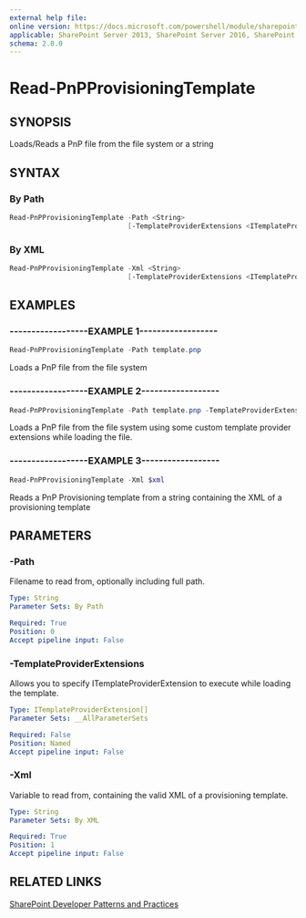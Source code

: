 ```yaml
---
external help file:
online version: https://docs.microsoft.com/powershell/module/sharepoint-pnp/read-pnpprovisioningtemplate
applicable: SharePoint Server 2013, SharePoint Server 2016, SharePoint Server 2019, SharePoint Online
schema: 2.0.0
---
```

# Read-PnPProvisioningTemplate

## SYNOPSIS
Loads/Reads a PnP file from the file system or a string

## SYNTAX 

### By Path
```powershell
Read-PnPProvisioningTemplate -Path <String>
                             [-TemplateProviderExtensions <ITemplateProviderExtension[]>]
```

### By XML
```powershell
Read-PnPProvisioningTemplate -Xml <String>
                             [-TemplateProviderExtensions <ITemplateProviderExtension[]>]
```

## EXAMPLES

### ------------------EXAMPLE 1------------------
```powershell
Read-PnPProvisioningTemplate -Path template.pnp
```

Loads a PnP file from the file system

### ------------------EXAMPLE 2------------------
```powershell
Read-PnPProvisioningTemplate -Path template.pnp -TemplateProviderExtensions $extensions
```

Loads a PnP file from the file system using some custom template provider extensions while loading the file.

### ------------------EXAMPLE 3------------------
```powershell
Read-PnPProvisioningTemplate -Xml $xml
```

Reads a PnP Provisioning template from a string containing the XML of a provisioning template

## PARAMETERS

### -Path
Filename to read from, optionally including full path.

```yaml
Type: String
Parameter Sets: By Path

Required: True
Position: 0
Accept pipeline input: False
```

### -TemplateProviderExtensions
Allows you to specify ITemplateProviderExtension to execute while loading the template.

```yaml
Type: ITemplateProviderExtension[]
Parameter Sets: __AllParameterSets

Required: False
Position: Named
Accept pipeline input: False
```

### -Xml
Variable to read from, containing the valid XML of a provisioning template.

```yaml
Type: String
Parameter Sets: By XML

Required: True
Position: 1
Accept pipeline input: False
```

## RELATED LINKS

[SharePoint Developer Patterns and Practices](https://aka.ms/sppnp)